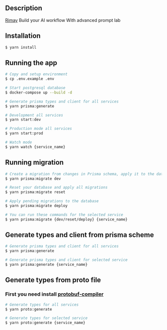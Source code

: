 ## Description

[Rimay](https://rimay.io/) Build your AI workflow With advanced prompt lab
## Installation

```bash
$ yarn install
```

## Running the app

```bash
# Copy and setup environment
$ cp .env.example .env

# Start postgresql database
$ docker-compose up --build -d

# Generate prisma types and client for all services
$ yarn prisma:generate

# Development all services
$ yarn start:dev

# Production mode all services
$ yarn start:prod

# Watch mode
$ yarn watch {service_name}
```

## Running migration

```bash
# Create a migration from changes in Prisma schema, apply it to the database, trigger generators (e.g. Prisma Client)
$ yarn prisma:migrate dev

# Reset your database and apply all migrations
$ yarn prisma:migrate reset

# Apply pending migrations to the database
$ yarn prisma:migrate deploy

# You can run these commands for the selected service
$ yarn prisma:migrate {dev/reset/deploy} {service_name}
```

## Generate types and client from prisma scheme
```bash
# Generate prisma types and client for all services
$ yarn prisma:generate

# Generate prisma types and client for selected service
$ yarn prisma:generate {service_name}
```

## Generate types from proto file
### First you need install [protobuf-compiler](https://grpc.io/docs/protoc-installation/)

```bash
# Generate types for all services
$ yarn proto:generate

# Generate types for selected service
$ yarn proto:generate {service_name}
```
